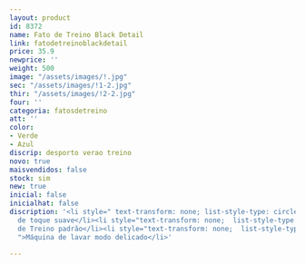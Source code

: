 ```yaml
---
layout: product
id: 8372
name: Fato de Treino Black Detail
link: fatodetreinoblackdetail
price: 35.9
newprice: ''
weight: 500
image: "/assets/images/!.jpg"
sec: "/assets/images/!1-2.jpg"
thir: "/assets/images/!2-2.jpg"
four: ''
categoria: fatosdetreino
att: ''
color:
- Verde
- Azul
discrip: desporto verao treino
novo: true
maisvendidos: false
stock: sim
new: true
inicial: false
inicialhat: false
discription: '<li style=" text-transform: none; list-style-type: circle; ">Tecido
  de toque suave</li><li style="text-transform: none;  list-style-type: circle; ">Fato
  de Treino padrão</li><li style="text-transform: none;  list-style-type: circle;
  ">Máquina de lavar modo delicado</li>'

---
```

